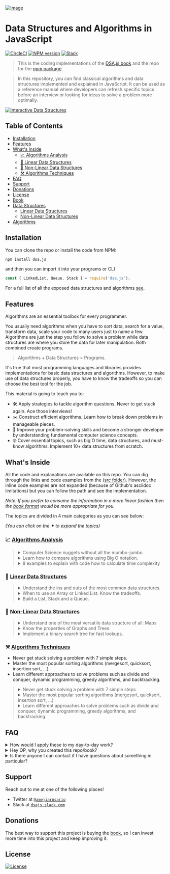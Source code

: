 [![image](https://user-images.githubusercontent.com/418605/59557258-10742880-8fa3-11e9-84fb-4d66a9d89faa.png)](https://books.adrianmejia.com/dsajs-data-structures-algorithms-javascript/)

# Data Structures and Algorithms in JavaScript

[![CircleCI](https://img.shields.io/circleci/build/github/amejiarosario/dsa.js-data-structures-and-algorithms-in-javascript/master.svg)](https://circleci.com/gh/amejiarosario/dsa.js-data-structures-and-algorithms-in-javascript) [![NPM version](https://badge.fury.io/js/dsa.js.svg)](https://badge.fury.io/js/dsa.js) [![Slack](https://dsajs-slackin.herokuapp.com/badge.svg)](https://dsajs-slackin.herokuapp.com)

> This is the coding implementations of the [DSA.js book](https://books.adrianmejia.com/dsajs-data-structures-algorithms-javascript/) and the repo for the [npm package](https://www.npmjs.com/package/dsa.js).

> In this repository, you can find classical algorithms and data structures implemented and explained in JavaScript. It can be used as a reference manual where developers can refresh specific topics before an interview or looking for ideas to solve a problem more optimally.

<!-- (Check out the Time Complexity Cheatsheet) -->


<!--
[![CircleCI](https://circleci.com/gh/amejiarosario/dsa.js-data-structures-and-algorithms-in-javascript.svg?style=svg)](https://circleci.com/gh/amejiarosario/dsa.js-data-structures-and-algorithms-in-javascript)
[![Code Style Airbnb](https://img.shields.io/badge/code%20style-Airbnb-brightgreen.svg)](https://github.com/airbnb/javascript)
[![PRs Welcome](https://img.shields.io/badge/PRs-welcome-brightgreen.svg)](http://makeapullrequest.com)
[![ProductHunt](https://img.shields.io/badge/product%20hunt-vote-orange.svg)](https://www.producthunt.com/posts/dsa-js)
https://bundlephobia.com/result?p=dsa.js
https://img.shields.io/bundlephobia/min/dsa.js.svg - 16.7kB
https://img.shields.io/github/repo-size/amejiarosario/dsa.js.svg - 98.1 MB
-->

[![Interactive Data Structures](https://user-images.githubusercontent.com/418605/46118890-ba721180-c1d6-11e8-82bc-6a671428b422.png)](https://embed.kumu.io/85f1a4de5fb8430a10a1bf9c5118e015)


## Table of Contents

<!-- START doctoc generated TOC please keep comment here to allow auto update -->
<!-- DON'T EDIT THIS SECTION, INSTEAD RE-RUN doctoc TO UPDATE -->


- [Installation](#installation)
- [Features](#features)
- [What's Inside](#whats-inside)
  - [📈 Algorithms Analysis](#-algorithms-analysis)
  - [🥞 Linear Data Structures](#-linear-data-structures)
  - [🌲 Non-Linear Data Structures](#-non-linear-data-structures)
  - [⚒ Algorithms Techniques](#%E2%9A%92-algorithms-techniques)
- [FAQ](#faq)
- [Support](#support)
- [Donations](#donations)
- [License](#license)
- [Book](#book)
- [Data Structures](#data-structures)
  - [Linear Data Structures](#linear-data-structures)
  - [Non-Linear Data Structures](#non-linear-data-structures)
- [Algorithms](#algorithms)

<!-- END doctoc generated TOC please keep comment here to allow auto update -->


## Installation

You can clone the repo or install the code from NPM:

```sh
npm install dsa.js
```

and then you can import it into your programs or CLI

```js
const { LinkedList, Queue, Stack } = require('dsa.js');
```

For a full list of all the exposed data structures and algorithms [see](https://github.com/amejiarosario/dsa.js/blob/master/src/index.js).


## Features

Algorithms are an essential toolbox for every programmer.

You usually need algorithms when you have to sort data, search for a value, transform data, scale your code to many users just to name a few.
Algorithms are just the step you follow to solve a problem while data structures are where you store the data for later manipulation. Both combined create programs.

> Algorithms + Data Structures = Programs.

It's true that most programming languages and libraries provides implementations for basic data structures and algorithms.
However, to make use of data structures properly, you have to know the tradeoffs so you can choose the best tool for the job.

This material is going to teach you to:

- 🛠 Apply strategies to tackle algorithm questions. Never to get stuck again. Ace those interviews!
- ✂️ Construct efficient algorithms. Learn how to break down problems in manageable pieces.
- 🧠 Improve your problem-solving skills and become a stronger developer by understanding fundamental computer science concepts.
- 🤓 Cover essential topics, such as big O time, data structures, and must-know algorithms. Implement 10+ data structures from scratch.

## What's Inside

All the code and explanations are available on this repo. You can dig through the links and code examples from the ([src folder](https://github.com/amejiarosario/dsa.js-data-structures-and-algorithms-in-javascript/tree/master/src)). However, the inline code examples are not expanded (because of Github's asciidoc limitations) but you can follow the path and see the implementation.

_Note: If you prefer to consume the information in a more linear fashion then the [book format](https://books.adrianmejia.com/dsajs-data-structures-algorithms-javascript/) would be more appropriate for you._

The topics are divided in 4 main categories as you can see below:

_(You can click on the ⯈ to expand the topics)_

### 📈 [Algorithms Analysis](https://github.com/amejiarosario/dsa.js-data-structures-and-algorithms-in-javascript/blob/master/book/chapters/part1.adoc)

<!-- - Computer Science nuggets without all the mumbo-jumbo.
- Learn how to compare algorithms using Big O notation.
- 8 examples to explain with code how to calculate time complexity. -->

<blockquote>

<details>
  <summary>
    Computer Science nuggets without all the mumbo-jumbo
  </summary>

---

### [Computer Science nuggets without all the mumbo-jumbo](https://github.com/amejiarosario/dsa.js-data-structures-and-algorithms-in-javascript/blob/master/book/chapters/algorithms-analysis.adoc)

#### Learn to calculate run time from code examples

![Translating lines of code to an approximate number of operations](https://github.com/amejiarosario/dsa.js-data-structures-and-algorithms-in-javascript/raw/master/book/images/image4.png)

---

</details>

<details>
  <summary>
    Learn how to compare algorithms using Big O notation.
  </summary>

---

### [Learn how to compare algorithms using Big O notation.](https://github.com/amejiarosario/dsa.js-data-structures-and-algorithms-in-javascript/blob/master/book/chapters/big-o-examples.adoc#finding-duplicates-in-an-array-na%C3%AFve-approach)

#### Comparing algorithms using Big O notation

Let's say you want to find the duplicates on an array.
Using Big O notation we can compare different implementations that do exactly the same but
they take different time to complete.

- [Optimal solution using a map](https://github.com/amejiarosario/dsa.js-data-structures-and-algorithms-in-javascript/blob/master/book/chapters/big-o-examples.adoc#linear-example)
- [Finding duplicates in an array (naïve approach)](https://github.com/amejiarosario/dsa.js-data-structures-and-algorithms-in-javascript/blob/master/book/chapters/big-o-examples.adoc#quadratic-example)

---

</details>

<details>
  <summary>
    8 examples to explain with code how to calculate time complexity
  </summary>

---

[8 examples to explain with code how to calculate time complexity](https://github.com/amejiarosario/dsa.js-data-structures-and-algorithms-in-javascript/blob/master/book/chapters/big-o-examples.adoc#summary)

#### Most common time complexities

![image](https://user-images.githubusercontent.com/418605/59617342-2a715080-90f4-11e9-9de9-9315fb0133f9.png)

<!-- - Constant time: _O(1)_
- Logarithmic time: _O(log n)_
- Linear time: _O(n)_
- Linearithmic time: _O(n log n)_
- Quadratic time: _O(n^2^)_
- Cubic time: _O(n^3^)_
- Exponential time: _O(2^n^)_
- Factorial time: _O(n!)_ -->

#### Time complexity graph

![Most common time complexities](https://github.com/amejiarosario/dsa.js-data-structures-and-algorithms-in-javascript/raw/master/book/images/image5.png)

---

</details>
</blockquote>

### 🥞 [Linear Data Structures](https://github.com/amejiarosario/dsa.js-data-structures-and-algorithms-in-javascript/blob/master/book/chapters/part2.adoc)

<!-- - Understand the ins and outs of the most common data structures.
- When to use an Array or Linked List. Know the tradeoffs.
- Build a Stack and a Queue from scratch. -->

<blockquote>

  <details>
    <summary>
      Understand the ins and outs of the most common data structures.
    </summary>

---

#### [Understand the ins and outs of the most common data structures](https://github.com/amejiarosario/dsa.js-data-structures-and-algorithms-in-javascript/blob/master/book/chapters/part2.adoc)


- [Arrays](https://github.com/amejiarosario/dsa.js-data-structures-and-algorithms-in-javascript/blob/master/book/chapters/array.adoc): Built-in in most languages so not implemented here. [Array Time complexity](https://github.com/amejiarosario/dsa.js/blob/master/book/chapters/array.adoc#array-complexity)
    <!-- [Post](https://adrianmejia.com/blog/2018/04/28/data-structures-time-complexity-for-beginners-arrays-hashmaps-linked-lists-stacks-queues-tutorial/#Array). -->

- [Linked List](https://github.com/amejiarosario/dsa.js-data-structures-and-algorithms-in-javascript/blob/master/book/chapters/linked-list.adoc): each data node has a link to the next (and
    previous).
    [Code](https://github.com/amejiarosario/dsa.js/blob/master/src/data-structures/linked-lists/linked-list.js)
    |
    [Linked List Time Complexity](https://github.com/amejiarosario/dsa.js/blob/master/book/chapters/linked-list.adoc#linked-list-complexity-vs-array-complexity)
    <!-- [Post](https://adrianmejia.com/blog/2018/04/28/data-structures-time-complexity-for-beginners-arrays-hashmaps-linked-lists-stacks-queues-tutorial/#Linked-Lists) -->

- [Queue](https://github.com/amejiarosario/dsa.js-data-structures-and-algorithms-in-javascript/blob/master/book/chapters/queue.adoc): data flows in a "first-in, first-out" (FIFO) manner.
    [Code](https://github.com/amejiarosario/dsa.js/blob/master/src/data-structures/queues/queue.js)
    |
    [Queue Time Complexity](https://github.com/amejiarosario/dsa.js/blob/master/book/chapters/queue.adoc#queue-complexity)
    <!-- [Post](https://adrianmejia.com/blog/2018/04/28/data-structures-time-complexity-for-beginners-arrays-hashmaps-linked-lists-stacks-queues-tutorial/#Queues) -->

- [Stack](https://github.com/amejiarosario/dsa.js-data-structures-and-algorithms-in-javascript/blob/master/book/chapters/stack.adoc): data flows in a "last-in, first-out" (LIFO) manner.
    [Code](https://github.com/amejiarosario/dsa.js/blob/master/src/data-structures/stacks/stack.js)
    |
    [Stack Time Complexity](https://github.com/amejiarosario/dsa.js/blob/master/book/chapters/stack.adoc#stack-complexity)
    <!-- [Post](https://adrianmejia.com/blog/2018/04/28/data-structures-time-complexity-for-beginners-arrays-hashmaps-linked-lists-stacks-queues-tutorial/#Stacks) -->

---

  </details>
  <details>
    <summary>
      When to use an Array or Linked List. Know the tradeoffs.
    </summary>

---

#### [When to use an Array or Linked List. Know the tradeoffs](https://github.com/amejiarosario/dsa.js-data-structures-and-algorithms-in-javascript/blob/master/book/chapters/linear-data-structures-outro.adoc)

Use Arrays when…
- You need to access data in random order fast (using an index).
- Your data is multi-dimensional (e.g., matrix, tensor).

Use Linked Lists when:
- You will access your data sequentially.
- You want to save memory and only allocate memory as you need it.
- You want constant time to remove/add from extremes of the list.

---

  </details>
  <details>
    <summary>
      Build a List, Stack and a Queue.
    </summary>

  ---

  #### [Build a List, Stack and a Queue from scratch](https://github.com/amejiarosario/dsa.js-data-structures-and-algorithms-in-javascript/blob/master/book/chapters/part2.adoc)

  Build any of these data structures from scratch:
  - [Linked List](https://github.com/amejiarosario/dsa.js-data-structures-and-algorithms-in-javascript/blob/master/src/data-structures/linked-lists/linked-list.js)
  - [Stack](https://github.com/amejiarosario/dsa.js-data-structures-and-algorithms-in-javascript/blob/master/src/data-structures/stacks/stack.js)
  - [Queue](https://github.com/amejiarosario/dsa.js-data-structures-and-algorithms-in-javascript/blob/master/src/data-structures/queues/queue.js)

  ---

  </details>
</blockquote>

### 🌲 [Non-Linear Data Structures](https://github.com/amejiarosario/dsa.js-data-structures-and-algorithms-in-javascript/blob/master/book/chapters/part3.adoc)
<!-- - Understand one of the most versatile data structure of all: Maps -->
<!-- - Know the properties of Graphs and Trees. -->
<!-- - Implement a binary search tree for fast lookups. -->

<blockquote>
  <details>
    <summary>
      Understand one of the most versatile data structure of all: Maps
    </summary>

---

#### [HashMaps](https://github.com/amejiarosario/dsa.js-data-structures-and-algorithms-in-javascript/blob/master/book/chapters/map.adoc)

Learn how to implement different types of Maps such as:
- [HashMap](https://github.com/amejiarosario/dsa.js-data-structures-and-algorithms-in-javascript/blob/master/book/chapters/map-hashmap.adoc)
- [TreeMap](https://github.com/amejiarosario/dsa.js-data-structures-and-algorithms-in-javascript/blob/master/book/chapters/map-treemap.adoc)

Also, [learn the difference between the different Maps implementations](https://github.com/amejiarosario/dsa.js-data-structures-and-algorithms-in-javascript/blob/master/book/chapters/map-hashmap-vs-treemap.adoc):

- `HashMap` is more time-efficient. A `TreeMap` is more space-efficient.
- `TreeMap` search complexity is *O(log n)*, while an optimized `HashMap` is *O(1)* on average.
- `HashMap`’s keys are in insertion order (or random depending in the implementation). `TreeMap`’s keys are always sorted.
- `TreeMap` offers some statistical data for free such as: get minimum, get maximum, median, find ranges of keys. `HashMap` doesn’t.
- `TreeMap` has a guarantee always an *O(log n)*, while `HashMap`s has an amortized time of *O(1)* but in the rare case of a rehash, it would take an *O(n)*.

---

  </details>

  <details>
    <summary>
    Know the properties of Graphs and Trees.
    </summary>

---

#### [Know the properties of Graphs and Trees](https://github.com/amejiarosario/dsa.js-data-structures-and-algorithms-in-javascript/blob/master/book/chapters/part3.adoc)

##### [Graphs](https://github.com/amejiarosario/dsa.js-data-structures-and-algorithms-in-javascript/blob/master/book/chapters/graph.adoc)

Know all the graphs properties with many images and illustrations.

![graph example with USA airports](https://github.com/amejiarosario/dsa.js-data-structures-and-algorithms-in-javascript/raw/master/book/images/image46.png)

 **Graphs**: data **nodes** that can have a connection or **edge** to
    zero or more adjacent nodes. Unlike trees, nodes can have multiple
    parents, loops.
    [Code](https://github.com/amejiarosario/algorithms.js/blob/master/src/data-structures/graphs/graph.js)
    |
    [Graph Time Complexity](https://github.com/amejiarosario/dsa.js/blob/master/book/chapters/graph.adoc#graph-complexity)

#### [Trees](https://github.com/amejiarosario/dsa.js-data-structures-and-algorithms-in-javascript/blob/master/book/chapters/tree.adoc)

Learn all the different kinds of trees and its properties.

![tree data structure properties](https://github.com/amejiarosario/dsa.js-data-structures-and-algorithms-in-javascript/raw/master/book/images/image31.jpg)

- **Trees**: data nodes has zero or more adjacent nodes a.k.a.
    children. Each node can only have one parent node otherwise is a
    graph not a tree.
    [Code](https://github.com/amejiarosario/algorithms.js/tree/master/src/data-structures/trees)
    |
    [Docs](https://github.com/amejiarosario/dsa.js/blob/master/book/chapters/tree.adoc)
    <!-- [Post](https://adrianmejia.com/blog/2018/06/11/data-structures-for-beginners-trees-binary-search-tree-tutorial/) -->

    - **Binary Trees**: same as tree but only can have two children at
        most.
        [Code](https://github.com/amejiarosario/algorithms.js/tree/master/src/data-structures/trees)
        |
        [Docs](https://github.com/amejiarosario/dsa.js/blob/master/book/chapters/tree.adoc#binary-tree)
        <!-- [Post](https://adrianmejia.com/blog/2018/06/11/data-structures-for-beginners-trees-binary-search-tree-tutorial/#Binary-Trees) -->

    - **Binary Search Trees** (BST): same as binary tree, but the
        nodes value keep this order `left < parent < right`.
        [Code](https://github.com/amejiarosario/algorithms.js/blob/master/src/data-structures/trees/binary-search-tree.js)
        |
        [BST Time complexity](https://github.com/amejiarosario/dsa.js/blob/master/book/chapters/tree--binary-search-tree.adoc#tree-complexity)
        <!-- [Post](https://adrianmejia.com/blog/2018/06/11/data-structures-for-beginners-trees-binary-search-tree-tutorial/#Binary-Search-Tree-BST) -->

    - **AVL Trees**: Self-balanced BST to maximize look up time.
        [Code](https://github.com/amejiarosario/algorithms.js/blob/master/src/data-structures/trees/avl-tree.js)
        |
        [AVL Tree docs](https://github.com/amejiarosario/dsa.js/blob/master/book/chapters/tree--avl.adoc)
        |
        [Self-balancing & tree rotations docs](https://github.com/amejiarosario/dsa.js/blob/master/book/chapters/tree--self-balancing-rotations.adoc)
        <!-- [Post](https://adrianmejia.com/blog/2018/07/16/self-balanced-binary-search-trees-with-avl-tree-data-structure-for-beginners/) -->

    - **Red-Black Trees**: Self-balanced BST more loose than AVL to
        maximize insertion speed.
        [Code](https://github.com/amejiarosario/algorithms.js/blob/master/src/data-structures/trees/red-black-tree.js)

---

  </details>

  <details>
    <summary>
      Implement a binary search tree for fast lookups.
    </summary>

---

#### [Implement a binary search tree for fast lookups](https://github.com/amejiarosario/dsa.js-data-structures-and-algorithms-in-javascript/blob/master/book/chapters/tree-binary-search-tree.adoc)

- Learn how to add/remove/update values in a tree:
![inserting node in a tree](https://github.com/amejiarosario/dsa.js-data-structures-and-algorithms-in-javascript/raw/master/book/images/image36.png)

- [How to make a tree balanced?](https://github.com/amejiarosario/dsa.js-data-structures-and-algorithms-in-javascript/blob/master/book/chapters/tree-self-balancing-rotations.adoc)

From unbalanced BST to balanced BST
```
1                           2
  \                       /   \
   2        =>           1     3
    \
     3
```


---

  </details>
</blockquote>

### ⚒ [Algorithms Techniques](https://github.com/amejiarosario/dsa.js-data-structures-and-algorithms-in-javascript/blob/master/book/chapters/part4.adoc)

- Never get stuck solving a problem with 7 simple steps.
- Master the most popular sorting algorithms (mergesort, quicksort, insertion sort, ...)
- Learn different approaches to solve problems such as divide and conquer, dynamic programming, greedy algorithms, and backtracking.

<blockquote>
  <details>
    <summary>
      Never get stuck solving a problem with 7 simple steps
    </summary>

---

#### [Never get stuck solving a problem with 7 simple steps](https://github.com/amejiarosario/dsa.js-data-structures-and-algorithms-in-javascript/blob/master/book/chapters/algorithmic-toolbox.adoc)

1. Understand the problem
1. Build a simple example (no edge cases yet)
1. Brainstorm solutions (greedy algorithm, Divide and Conquer, Backtracking, brute force)
1. Test your solution on the simple example (mentally)
1. Optimize the solution
1. Write Code, yes, now you can code.
1. Test your written code

Full details [here](https://github.com/amejiarosario/dsa.js-data-structures-and-algorithms-in-javascript/blob/master/book/chapters/algorithmic-toolbox.adoc)

---

  </details>
  <details>
    <summary>
      Master the most popular sorting algorithms (mergesort, quicksort, insertion sort, ...)
    </summary>

---

#### [Master the most popular sorting algorithms](https://github.com/amejiarosario/dsa.js-data-structures-and-algorithms-in-javascript/blob/master/book/chapters/sorting-intro.adoc)

We are going to explore three basic sorting algorithms O(n2) which have low overhead:
  - Bubble Sort.
    [Code](https://github.com/amejiarosario/dsa.js/blob/master/src/algorithms/sorting/bubble-sort.js)
    |
    [Docs](https://github.com/amejiarosario/dsa.js/blob/master/book/chapters/bubble-sort.adoc)

  - Insertion Sort.
    [Code](https://github.com/amejiarosario/dsa.js/blob/master/src/algorithms/sorting/insertion-sort.js)
    |
    [Docs](https://github.com/amejiarosario/dsa.js/blob/master/book/chapters/insertion-sort.adoc)

  - Selection Sort.
    [Code](https://github.com/amejiarosario/dsa.js/blob/master/src/algorithms/sorting/selection-sort.js)
    |
    [Docs](https://github.com/amejiarosario/dsa.js/blob/master/book/chapters/selection-sort.adoc)

and then discuss efficient sorting algorithms O(n log n) such as:
  - Merge Sort.
    [Code](https://github.com/amejiarosario/dsa.js/blob/master/src/algorithms/sorting/merge-sort.js)
    |
    [Docs](https://github.com/amejiarosario/dsa.js/blob/master/book/chapters/merge-sort.adoc)

  - Quick sort.
    [Code](https://github.com/amejiarosario/dsa.js/blob/master/src/algorithms/sorting/quick-sort.js)
    |
    [Docs](https://github.com/amejiarosario/dsa.js/blob/master/book/chapters/quick-sort.adoc)

---

  </details>
  <details>
    <summary>
      Learn different approaches to solve problems such as divide and conquer, dynamic programming, greedy algorithms, and backtracking.
    </summary>

---

#### [Learn different approaches to solve algorithmic problems](https://github.com/amejiarosario/dsa.js-data-structures-and-algorithms-in-javascript/blob/master/book/chapters/algorithms-intro.adoc)

We are going to discuss the following techniques for solving algorithms problems:
- [Greedy Algorithms](https://github.com/amejiarosario/dsa.js-data-structures-and-algorithms-in-javascript/blob/master/book/chapters/greedy-algorithms.adoc): makes greedy choices using heuristics to find the best solution without looking back.
- [Dynamic Programming](https://github.com/amejiarosario/dsa.js-data-structures-and-algorithms-in-javascript/blob/master/book/chapters/dynamic-programming.adoc): a technique for speeding up recursive algorithms when there are many _overlapping subproblems_. It uses _memoization_ to avoid duplicating work.
- [Divide and Conquer](https://github.com/amejiarosario/dsa.js-data-structures-and-algorithms-in-javascript/blob/master/book/chapters/divide-and-conquer.adoc): _divide_ problems into smaller pieces, _conquer_ each subproblem and then _join_ the results.
- [Backtracking](https://github.com/amejiarosario/dsa.js-data-structures-and-algorithms-in-javascript/blob/master/book/chapters/backtracking.adoc): search _all (or some)_ possible paths. However, it stops and _go back_ as soon as notice the current solution is not working.
- _Brute Force_: generate all possible solutions and tries all of them. (Use it as a last resort or as the starting point to optimize it with other techniques).

---

  </details>
</blockquote>

## FAQ

<details>
    <summary>How would I apply these to my day-to-day work?</summary>
    <p>
    As a programmer, we have to solve problems every day. If you want to solve problems well, then it's good to
    know about a broad range of solutions. A lot of times, it's more efficient to learn existing resources than
    stumble upon the answer yourself. The more tools and practice you have, the better. This book helps you
    understand the tradeoffs among data structures and reason about algorithms performance.
    </p>
</details>

<details>
    <summary>Hey OP, why you created this repo/book?</summary>
    <p>
        There are not many books about Algorithms in JavaScript. This material fills the gap.
        Also, it's good practice :)
    </p>
</details>

<details>
    <summary>Is there anyone I can contact if I have questions about something in particular?
    </summary>
    <p>
    Yes, open an issue or ask questions on the slack channel.
    </p>
</details>

## Support

Reach out to me at one of the following places!

- Twitter at <a href="http://twitter.com/amejiarosario" target="_blank">`@amejiarosario`</a>
- Slack at <a href="https://dsajs-slackin.herokuapp.com" target="_blank">`dsajs.slack.com`</a>


## Donations

The best way to support this project is buying the [book](https://books.adrianmejia.com/dsajs-data-structures-algorithms-javascript/), so I can invest more time into this project and keep improving it.

## License

[![License](https://img.shields.io/:license-mit-blue.svg?style=flat-square)](https://github.com/amejiarosario/dsa.js-data-structures-and-algorithms-in-javascript/blob/master/LICENSE)
